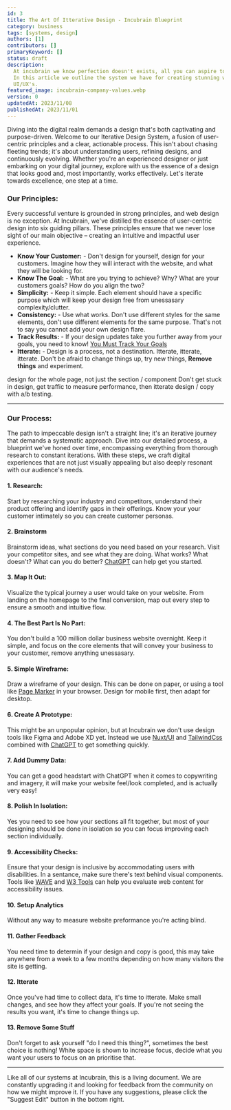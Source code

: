 ```yaml
---
id: 3
title: The Art Of Itterative Design - Incubrain Blueprint
category: business
tags: [systems, design]
authors: [1]
contributors: []
primaryKeyword: []
status: draft
description:
  At incubrain we know perfection doesn't exists, all you can aspire to is continuous improvement.
  In this article we outline the system we have for creating stunning websites, with functional
  UI/UX's.
featured_image: incubrain-company-values.webp
version: 0
updatedAt: 2023/11/08
publishedAt: 2023/11/01
---
```


Diving into the digital realm demands a design that's both captivating and purpose-driven. Welcome
to our Iterative Design System, a fusion of user-centric principles and a clear, actionable process.
This isn't about chasing fleeting trends; it's about understanding users, refining designs, and
continuously evolving. Whether you're an experienced designer or just embarking on your digital
journey, explore with us the essence of a design that looks good and, most importantly, works
effectively. Let's iterate towards excellence, one step at a time.

### Our Principles:

Every successful venture is grounded in strong principles, and web design is no exception. At
Incubrain, we've distilled the essence of user-centric design into six guiding pillars. These
principles ensure that we never lose sight of our main objective – creating an intuitive and
impactful user experience.

- **Know Your Customer:** - Don't design for yourself, design for your customers. Imagine how they
  will interact with the website, and what they will be looking for.
- **Know The Goal:** - What are you trying to achieve? Why? What are your customers goals? How do
  you align the two?
- **Simplicity:** - Keep it simple. Each element should have a specific purpose which will keep your
  design free from unessasary complexity/clutter.
- **Consistency:** - Use what works. Don't use different styles for the same elements, don't use
  different elements for the same purpose. That's not to say you cannot add your own design flare.
- **Track Results:** - If your design updates take you further away from your goals, you need to
  know! [You Must Track Your Goals]()
- **Itterate:** - Design is a process, not a destination. Itterate, itterate, itterate. Don't be
  afraid to change things up, try new things, **Remove things** and experiment.

design for the whole page, not just the section / component Don't get stuck in design, get traffic
to measure performance, then itterate design / copy with a/b testing.

---

### Our Process:

The path to impeccable design isn't a straight line; it's an iterative journey that demands a
systematic approach. Dive into our detailed process, a blueprint we've honed over time, encompassing
everything from thorough research to constant iterations. With these steps, we craft digital
experiences that are not just visually appealing but also deeply resonant with our audience's needs.

#### 1. **Research:**

Start by researching your industry and competitors, understand their product offering and identify
gaps in their offerings. Know your your customer intimately so you can create customer personas.

#### 2. **Brainstorm**

Brainstorm ideas, what sections do you need based on your research. Visit your competitor sites, and
see what they are doing. What works? What doesn't? What can you do better?
[ChatGPT](https://chat.openai.com/) can help get you started.

#### 3. **Map It Out:**

Visualize the typical journey a user would take on your website. From landing on the homepage to the
final conversion, map out every step to ensure a smooth and intuitive flow.

#### 4. **The Best Part Is No Part:**

You don't build a 100 million dollar business website overnight. Keep it simple, and focus on the
core elements that will convey your business to your customer, remove anything unessasary.

#### 5. **Simple Wireframe:**

Draw a wireframe of your design. This can be done on paper, or using a tool like
[Page Marker](https://chrome.google.com/webstore/detail/page-marker-draw-on-web/jfiihjeimjpkpoaekpdpllpaeichkiod)
in your browser. Design for mobile first, then adapt for desktop.

#### 6. **Create A Prototype:**

This might be an unpopular opinion, but at Incubrain we don't use design tools like Figma and Adobe
XD yet. Instead we use [Nuxt/UI](https://ui.nuxt.com/) and [TailwindCss](https://tailwindcss.com/)
combined with [ChatGPT](https://chat.openai.com/) to get something quickly.

#### 7. **Add Dummy Data:**

You can get a good headstart with ChatGPT when it comes to copywriting and imagery, it will make
your website feel/look completed, and is actually very easy!

#### 8. **Polish In Isolation:**

Yes you need to see how your sections all fit together, but most of your designing should be done in
isolation so you can focus improving each section individually.

#### 9. **Accessibility Checks:**

Ensure that your design is inclusive by accommodating users with disabilities. In a sentance, make
sure there's text behind visual components. Tools like [WAVE](https://wave.webaim.org/) and
[W3 Tools](https://www.w3.org/WAI/ER/tools/) can help you evaluate web content for accessibility
issues.

#### 10. **Setup Analytics**

Without any way to measure website preformance you're acting blind.

#### 11. **Gather Feedback**

You need time to determin if your design and copy is good, this may take anywhere from a week to a
few months depending on how many visitors the site is getting.

#### 12. **Itterate**

Once you've had time to collect data, it's time to itterate. Make small changes, and see how they
affect your goals. If you're not seeing the results you want, it's time to change things up.

#### 13. **Remove Some Stuff**

Don't forget to ask yourself "do I need this thing?", sometimes the best choice is nothing! White
space is shown to increase focus, decide what you want your users to focus on an prioritise that.

---

Like all of our systems at Incubrain, this is a living document. We are constantly upgrading it and
looking for feedback from the community on how we might improve it. If you have any suggestions,
please click the "Suggest Edit" button in the bottom right.
